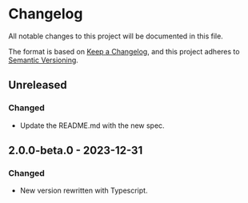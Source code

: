 # Changelog

All notable changes to this project will be documented in this file.

The format is based on [Keep a Changelog](https://keepachangelog.com/en/1.0.0/),
and this project adheres to [Semantic Versioning](https://semver.org/spec/v2.0.0.html).

## Unreleased
### Changed
- Update the README.md with the new spec.

## 2.0.0-beta.0 - 2023-12-31
### Changed
- New version rewritten with Typescript.
